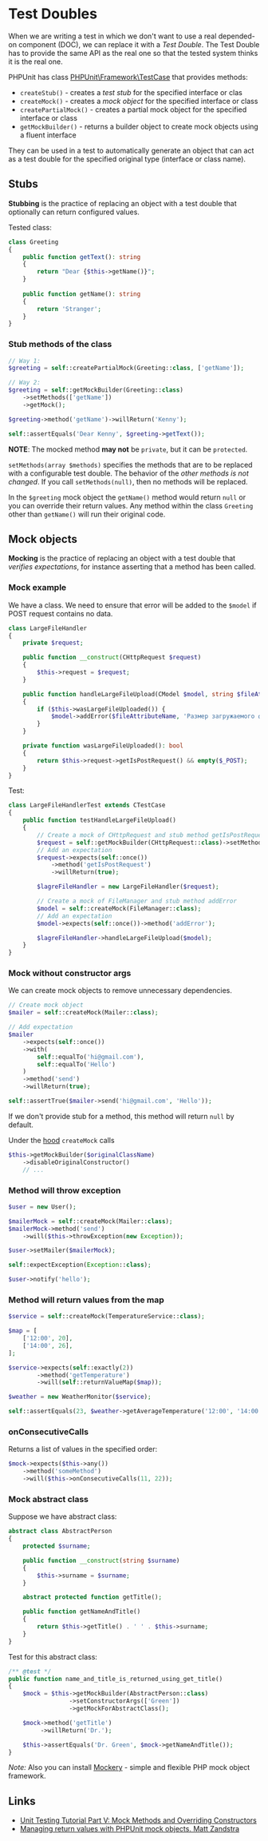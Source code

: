 # Test Doubles

When we are writing a test in which we don't want to use a real depended-on component (DOC), we can replace it with a *Test Double*. 
The Test Double has to provide the same API as the real one so that the tested system thinks it is the real one.

PHPUnit has class [PHPUnit\Framework\TestCase](https://github.com/sebastianbergmann/phpunit/blob/main/src/Framework/TestCase.php) that provides methods: 

- `createStub()` - creates a *test stub* for the specified interface or clas
- `createMock()` - creates a *mock object* for the specified interface or class
- `createPartialMock()` - creates a partial mock object for the specified interface or class
- `getMockBuilder()` - returns a builder object to create mock objects using a fluent interface

They can be used in a test to automatically generate an object that can act as a test double for the specified original type (interface or class name).

## Stubs

**Stubbing** is the practice of replacing an object with a test double that optionally can return configured values.

Tested class:

```php
class Greeting
{
    public function getText(): string
    {
        return "Dear {$this->getName()}";
    }
    
    public function getName(): string
    {
        return 'Stranger';
    }
}
```

### Stub methods of the class

```php
// Way 1:
$greeting = self::createPartialMock(Greeting::class, ['getName']);

// Way 2:
$greeting = self::getMockBuilder(Greeting::class)
    ->setMethods(['getName'])
    ->getMock();

$greeting->method('getName')->willReturn('Kenny');

self::assertEquals('Dear Kenny', $greeting->getText());
```

**NOTE**: The mocked method **may not** be `private`, but it can be `protected`.

`setMethods(array $methods)` specifies the methods that are to be replaced with a configurable test double. 
The behavior of the *other methods is not changed*. If you call `setMethods(null)`, then no methods will be replaced.

In the `$greeting` mock object the `getName()` method would return `null` or you can override their return values. 
Any method within the class `Greeting` other than `getName()` will run their original code.

## Mock objects

**Mocking** is the practice of replacing an object with a test double that *verifies expectations*, 
for instance asserting that a method has been called.

### Mock example

We have a class. We need to ensure that error will be added to the `$model` if POST request contains no data.

```php
class LargeFileHandler
{
    private $request;

    public function __construct(CHttpRequest $request)
    {
        $this->request = $request;
    }

    public function handleLargeFileUpload(CModel $model, string $fileAttributeName = 'file'): void
    {
        if ($this->wasLargeFileUploaded()) {
            $model->addError($fileAttributeName, 'Размер загружаемого файла должен быть не более 15 Мб');
        }
    }

    private function wasLargeFileUploaded(): bool
    {
        return $this->request->getIsPostRequest() && empty($_POST);
    }
}
```

Test:

```php
class LargeFileHandlerTest extends CTestCase
{
    public function testHandleLargeFileUpload()
    {
        // Create a mock of CHttpRequest and stub method getIsPostRequest
        $request = self::getMockBuilder(CHttpRequest::class)->setMethods(['getIsPostRequest'])->getMock();
        // Add an expectation
        $request->expects(self::once())
            ->method('getIsPostRequest')
            ->willReturn(true);

        $lagreFileHandler = new LargeFileHandler($request);

        // Create a mock of FileManager and stub method addError
        $model = self::createMock(FileManager::class);
        // Add an expectation
        $model->expects(self::once())->method('addError');

        $lagreFileHandler->handleLargeFileUpload($model);
    }
}
```

### Mock without constructor args

We can create mock objects to remove unnecessary dependencies.

```php
// Create mock object
$mailer = self::createMock(Mailer::class);

// Add expectation
$mailer
    ->expects(self::once())
    ->with(
        self::equalTo('hi@gmail.com'),
        self::equalTo('Hello')
    )
    ->method('send')
    ->willReturn(true);

self::assertTrue($mailer->send('hi@gmail.com', 'Hello'));
```

If we don't provide stub for a method, this method will return `null` by default.

Under the [hood](https://github.com/sebastianbergmann/phpunit/blob/main/src/Framework/TestCase.php) `createMock` calls 
```php
$this->getMockBuilder($originalClassName)
    ->disableOriginalConstructor()
    // ...
```

### Method will throw exception

```php
$user = new User();

$mailerMock = self::createMock(Mailer::class);
$mailerMock->method('send')
    ->will($this->throwException(new Exception));

$user->setMailer($mailerMock);

self::expectException(Exception::class);

$user->notify('hello');
```

### Method will return values from the map

```php
$service = self::createMock(TemperatureService::class);

$map = [
    ['12:00', 20],
    ['14:00', 26],
];

$service->expects(self::exactly(2))
        ->method('getTemperature')
        ->will(self::returnValueMap($map));

$weather = new WeatherMonitor($service);

self::assertEquals(23, $weather->getAverageTemperature('12:00', '14:00'));
```

### onConsecutiveCalls

Returns a list of values in the specified order:

```php
$mock->expects($this->any())
    ->method('someMethod')
    ->will($this->onConsecutiveCalls(11, 22));
```

### Mock abstract class

Suppose we have abstract class:

```php
abstract class AbstractPerson
{
    protected $surname;

    public function __construct(string $surname)
    {
        $this->surname = $surname;
    }

    abstract protected function getTitle();

    public function getNameAndTitle()
    {
        return $this->getTitle() . ' ' . $this->surname;
    }
}
```

Test for this abstract class:

```php
/** @test */
public function name_and_title_is_returned_using_get_title()
{
    $mock = $this->getMockBuilder(AbstractPerson::class)
                 ->setConstructorArgs(['Green'])
                 ->getMockForAbstractClass();

    $mock->method('getTitle')
         ->willReturn('Dr.');          

    $this->assertEquals('Dr. Green', $mock->getNameAndTitle());
}
```

*Note:* Also you can install [Mockery](https://github.com/mockery/mockery) - simple and flexible PHP mock object framework. 

## Links

- [Unit Testing Tutorial Part V: Mock Methods and Overriding Constructors](https://jtreminio.com/blog/unit-testing-tutorial-part-v-mock-methods-and-overriding-constructors/)
- [Managing return values with PHPUnit mock objects. Matt Zandstra](https://getinstance.com/return-values-phpunit-mock-objects/)
